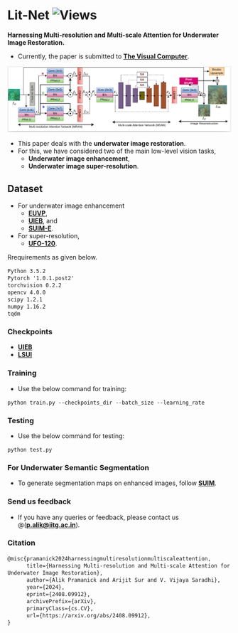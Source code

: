 # Lit-Net ![Views](https://komarev.com/ghpvc/?username=Alik033)
**Harnessing Multi-resolution and Multi-scale Attention for Underwater Image Restoration.** 
- Currently, the paper is submitted to [**The Visual Computer**](https://link.springer.com/journal/371).

![Block](LitNet_dia.png)

- This paper deals with the **underwater image restoration**. 
- For this, we have considered two of the main low-level vision tasks, 
  - **Underwater image enhancement**,
  - **Underwater image super-resolution**.

## Dataset
- For underwater image enhancement 
  - [**EUVP**](http://irvlab.cs.umn.edu/resources/euvp-dataset), 
  - [**UIEB**](https://li-chongyi.github.io/proj_benchmark.html), and
  - [**SUIM-E**](https://drive.google.com/drive/folders/1gA3Ic7yOSbHd3w214-AgMI9UleAt4bRM).
- For super-resolution,
    - [**UFO-120**](http://irvlab.cs.umn.edu/resources/ufo-120-dataset). 

Rrequirements as given below.
```
Python 3.5.2
Pytorch '1.0.1.post2'
torchvision 0.2.2
opencv 4.0.0
scipy 1.2.1
numpy 1.16.2
tqdm
```
### Checkpoints
- [**UIEB**](https://iitgoffice-my.sharepoint.com/personal/p_alik_iitg_ac_in/_layouts/15/onedrive.aspx?id=%2Fpersonal%2Fp%5Falik%5Fiitg%5Fac%5Fin%2FDocuments)
- [**LSUI**](https://iitgoffice-my.sharepoint.com/personal/p_alik_iitg_ac_in/_layouts/15/onedrive.aspx?id=%2Fpersonal%2Fp%5Falik%5Fiitg%5Fac%5Fin%2FDocuments)

### Training
- Use the below command for training:
```
python train.py --checkpoints_dir --batch_size --learning_rate             
```
### Testing
- Use the below command for testing:
```
python test.py  
```
### For Underwater Semantic Segmentation
- To generate segmentation maps on enhanced images, follow [**SUIM**](https://github.com/xahidbuffon/SUIM). 

### Send us feedback
- If you have any queries or feedback, please contact us @(**p.alik@iitg.ac.in**).
### Citation
```
@misc{pramanick2024harnessingmultiresolutionmultiscaleattention,
      title={Harnessing Multi-resolution and Multi-scale Attention for Underwater Image Restoration}, 
      author={Alik Pramanick and Arijit Sur and V. Vijaya Saradhi},
      year={2024},
      eprint={2408.09912},
      archivePrefix={arXiv},
      primaryClass={cs.CV},
      url={https://arxiv.org/abs/2408.09912}, 
}
```

 <!-- ### Acknowledgements -->
<!-- - Some portion of the code are adapted from [**DeepWaveNet**](https://github.com/pksvision/Deep-WaveNet-Underwater-Image-Restoration). The authors greatfully acknowledge it! -->
